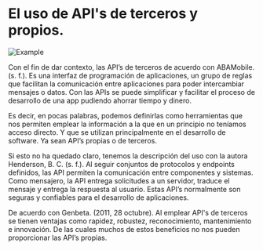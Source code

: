 # El uso de API's de terceros y propios.

![Example](https://raw.githubusercontent.com/MariaDelCarmenHernandezDiaz/Recursos-Test/main/Practicas/APIs.jpg "Example")

Con el fin de dar contexto, las API’s de terceros de acuerdo con ABAMobile. (s. f.). Es una interfaz de programación de aplicaciones, un grupo de reglas que facilitan la comunicación entre aplicaciones para poder intercambiar mensajes o datos. Con las APIs se puede simplificar y facilitar el proceso de desarrollo de una app pudiendo ahorrar tiempo y dinero.

Es decir, en pocas palabras, podemos definirlas como herramientas que nos permiten emplear la información a la que en un principio no teníamos acceso directo. Y que se utilizan principalmente en el desarrollo de software. Ya sean API’s propias o de terceros.

Si esto no ha quedado claro, tenemos la descripción del uso con la autora Henderson, B. C. (s. f.). Al seguir conjuntos de protocolos y endpoints definidos, las API permiten la comunicación entre componentes y sistemas. Como mensajero, la API entrega solicitudes a un servidor, traduce el mensaje y entrega la respuesta al usuario. Estas API’s normalmente son seguras y confiables para el desarrollo de aplicaciones. 

De acuerdo con Genbeta. (2011, 28 octubre). Al emplear API's de terceros se tienen ventajas como rapidez, robustez, reconocimiento, mantenimiento e innovación. De las cuales muchos de estos beneficios no nos pueden proporcionar las API’s propias.
